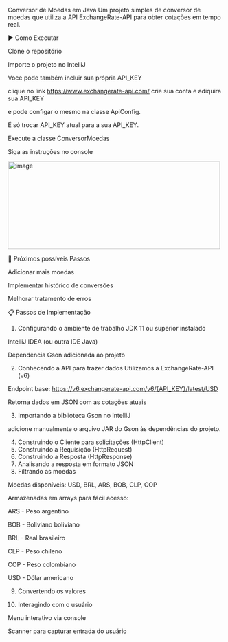 Conversor de Moedas em Java
Um projeto simples de conversor de moedas que utiliza a API ExchangeRate-API para obter cotações em tempo real.

▶️ Como Executar

Clone o repositório

Importe o projeto no IntelliJ

Voce pode também incluir sua própria API_KEY

clique no link https://www.exchangerate-api.com/ crie sua conta e adiquira sua API_KEY

e pode configar o mesmo na classe ApiConfig.

É só trocar API_KEY atual para a sua API_KEY.

Execute a classe ConversorMoedas

Siga as instruções no console


<img width="494" height="204" alt="image" src="https://github.com/user-attachments/assets/a4f609b2-5e60-40ef-8fab-c078a5de6737" />



📌 Próximos possíveis Passos

Adicionar mais moedas

Implementar histórico de conversões

Melhorar tratamento de erros

📋 Passos de Implementação

1) Configurando o ambiente de trabalho
JDK 11 ou superior instalado

IntelliJ IDEA (ou outra IDE Java)

Dependência Gson adicionada ao projeto

2) Conhecendo a API para trazer dados
Utilizamos a ExchangeRate-API (v6)

Endpoint base: https://v6.exchangerate-api.com/v6/{API_KEY}/latest/USD

Retorna dados em JSON com as cotações atuais

3) Importando a biblioteca Gson no IntelliJ

adicione manualmente o arquivo JAR do Gson às dependências do projeto.

4) Construindo o Cliente para solicitações (HttpClient)
5) Construindo a Requisição (HttpRequest)
6) Construindo a Resposta (HttpResponse)
7) Analisando a resposta em formato JSON
8) Filtrando as moedas

Moedas disponíveis: USD, BRL, ARS, BOB, CLP, COP

Armazenadas em arrays para fácil acesso:

ARS - Peso argentino

BOB - Boliviano boliviano

BRL - Real brasileiro

CLP - Peso chileno

COP - Peso colombiano

USD - Dólar americano

9) Convertendo os valores

10) Interagindo com o usuário

Menu interativo via console

Scanner para capturar entrada do usuário

